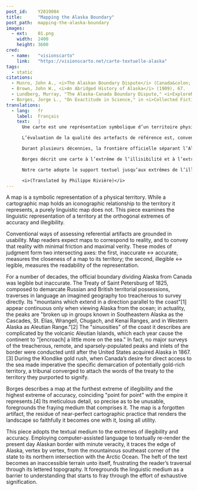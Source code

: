 ```yaml
---
post_id:    Y2019004
title:      "Mapping the Alaska Boundary"
post_path:  mapping-the-alaska-boundary
images:
  - ext:    01.png
    width:  2400
    height: 3600
cred:
  - name:   "visionscarto"
    link:   "https://visionscarto.net/carte-textuelle-alaska"
tags:
  - static
citations:
  - Munro, John A., <i>The Alaskan Boundary Dispute</i> (Canada&colon; The Copp Clark Publishing Company, 1970), 9.
  - Brown, John W., <i>An Abridged History of Alaska</i> (1909), 67. 
  - Lundberg, Murray, "The Alaska-Canada Boundary Dispute," <i>ExploreNorth</i>, accessed March 2020, <a href="http://www.explorenorth.com/library/history/alaska-canada-boundary_dispute.html" target="_blank">http://www.explorenorth.com/library/history/alaska-canada-boundary_dispute.html</a>.
  - Borges, Jorge L., "On Exactitude in Science," in <i>Collected Fictions</i>, trans. Andrew Hurley (1999).
translations:
  - lang:   fr
    label:  Français
    text:   |
      Une carte est une représentation symbolique d’un territoire physique. Si la « carte cartographique » représente un territoire au moyen d’une relation iconographique, ce n’est pas le cas d’une carte comme celle présentée ci-dessus. Purement textuelle, cette carte interroge la représentation linguistique d’un territoire aux extrêmes orthogonaux de la précision et de l’illisibilité.<br/><br/>

      L’évaluation de la qualité des artefacts de référence est, conventionnellement, fondée sur la facilité d’utilisation. La personne qui va employer une carte s’attend à ce qu’elle corresponde à la réalité, et à ce qu’elle transmette cette réalité avec un minimum de friction et un maximum de vérité. Ces modes de jugement forment deux axes orthogonaux : le premier, imprécis ↔ précis, mesure la proximité d’une carte avec son territoire ; le second, illisible ↔ lisible, mesure la lisibilité de la représentation.<br/><br/>

      Durant plusieurs décennies, la frontière officielle séparant l’Alaska du Canada était lisible mais inexacte. Le traité de Saint-Pétersbourg de 1825, qui délimite les possessions territoriales russes et britanniques, traverse en langage une géographie imaginaire trop traître pour être arpentée directement. De fait, « ses montagnes qui s’étendent dans une direction parallèle à la côte », décrites par John Munro,[1] n’apparaissent continues que lorsque l’on observe l’Alaska depuis l’océan. En réalité, les sommets sont, comme le précise John Brown, « répartis en groupes connus dans le sud-est de l’Alaska sous le nom de Cascades, St. Elias, Wrangell, Chugach et Montagnes Kenai, et dans l’ouest de l’Alaska sous le nom de Chaîne aléoutienne ».[2] Les « sinuosités » de la côte qu’il décrit sont compliquées par les îles Aléoutiennes, qui chaque année font que le continent « empiète un peu plus sur la mer ». En fait, aucun relevé systématique des pics et des bras de mer —traîtres, éloignés et peu peuplés— de la côte n’avait été effectué avant l’achat de l’Alaska par les États-Unis à l’empire russe en 1867.[3] Pendant la ruée vers l’or du Klondike, lorsque la volonté du Canada d’avoir un accès direct à la mer a rendu impérative la démarcation spécifique d’un territoire potentiellement riche en or, il a fallu réunir un tribunal pour relier les mots inscrits dans le traité de 1825 au territoire qu’ils étaient censés délimiter.<br/><br/>

      Borges décrit une carte à l’extrême de l’illisibilité et à l’extrême de la précision, coïncidant « point par point » avec l’empire qu’elle représente.[4] Son détail minutieux, si précis qu’il en devient inutilisable, met en avant le support évanescent qui le compose. La carte est un artefact oublié, le résidu d’une pratique cartographique quasi parfaite qui rend le paysage si fidèlement qu’elle ne fait plus qu’un avec lui, perdant ainsi toute utilité.<br/><br/>

      Notre carte adopte le support textuel jusqu’aux extrêmes de l’illisibilité et de la précision. Utilisant un langage généré par ordinateur pour restituer en phrases l’actuelle frontière de l’Alaska avec une minutieuse véracité, elle retrace le bord de l’Alaska, nœud par nœud, depuis le coin montagneux du sud-est de l’État jusqu’à son intersection nord avec l’océan Arctique. Le poids du texte en fait un terrain inaccessible en soi, frustrant la lectrice ou le lecteur dans son parcours à travers sa topo-typo-graphie. La carte présente le médium linguistique comme une barrière à la compréhension, qui se délite dans un effort d’épuisement de la signification.<br><br/>

      <i>(Translated by Philippe Rivière)</i>
---
```

A map is a symbolic representation of a physical territory. While a cartographic map holds an iconographic relationship to the territory it represents, a purely linguistic map does not. This piece examines the linguistic representation of a territory at the orthogonal extremes of accuracy and illegibility.

Conventional ways of assessing referential artifacts are grounded in usability. Map readers expect maps to correspond to reality, and to convey that reality with minimal friction and maximal verity. These modes of judgment form two intersecting axes: the first, inaccurate ↔ accurate, measures the closeness of a map to its territory; the second, illegible ↔ legible, measures the readability of the representation. 

For a number of decades, the official boundary dividing Alaska from Canada was legible but inaccurate. The Treaty of Saint Petersburg of 1825, composed to demarcate Russian and British territorial possessions, traverses in language an imagined geography too treacherous to survey directly. Its "mountains which extend in a direction parallel to the coast"[1] appear continuous only when viewing Alaska from the ocean; in actuality, the peaks are "broken up in groups known in Southeastern Alaska as the Cascades, St. Elias, Wrangell, Chugach, and Kenai Ranges, and in Western Alaska as Aleutian Range."[2] The "sinuosities" of the coast it describes are complicated by the volcanic Aleutian Islands, which each year cause the continent to "[encroach] a little more on the sea." In fact, no major surveys of the treacherous, remote, and sparsely-populated peaks and inlets of the border were conducted until after the United States acquired Alaska in 1867.[3] During the Klondike gold rush, when Canada’s desire for direct access to the sea made imperative the specific demarcation of potentially gold-rich territory, a tribunal converged to attach the words of the treaty to the territory they purported to signify.

Borges describes a map at the furthest extreme of illegibility and the highest extreme of accuracy, coinciding "point for point" with the empire it represents.[4] Its meticulous detail, so precise as to be unusable, foregrounds the fraying medium that comprises it. The map is a forgotten artifact, the residue of near-perfect cartographic practice that renders the landscape so faithfully it becomes one with it, losing all utility.

This piece adopts the textual medium to the extremes of illegibility and accuracy. Employing computer-assisted language to textually re-render the present day Alaskan border with minute veracity, it traces the edge of Alaska, vertex by vertex, from the mountainous southeast corner of the state to its northern intersection with the Arctic Ocean. The heft of the text becomes an inaccessible terrain unto itself, frustrating the reader’s traversal through its lettered topography. It foregrounds the linguistic medium as a barrier to understanding that starts to fray through the effort of exhaustive signification.